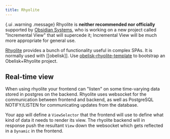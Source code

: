```yaml
---
title: Rhyolite
---
```


{.ui .warning .message}
Rhyolite is **neither recommended nor officially** supported by [Obsidian Systems](https://obsidian.systems/), who is working on a new project called "Incremental View" that will supercede it; Incremental View will be much more appropriate for general use.

[Rhyolite](https://github.com/obsidiansystems/rhyolite) provides a bunch of functionality useful in complex SPAs. It is normally used with [[obelisk]]. Use [obelisk-rhyolite-template](https://github.com/srid/obelisk-rhyolite-template) to bootstrap an Obelisk+Rhyolite project.

## Real-time view

When using rhyolite your frontend can "listen" on some time-varying data stored in postgres on the backend.  Rhyolite uses websocket for the communication between frontend and backend, as well as PostgreSQL NOTIFY/LISTEN for communicating updates from the database.

Your app will define a `ViewSelector` that the frontend will use to define what kind of data it needs to render its view. The rhyolite backend will in response push the resultant `View` down the websocket which gets reflected in a `Dynamic` in the frontend.
